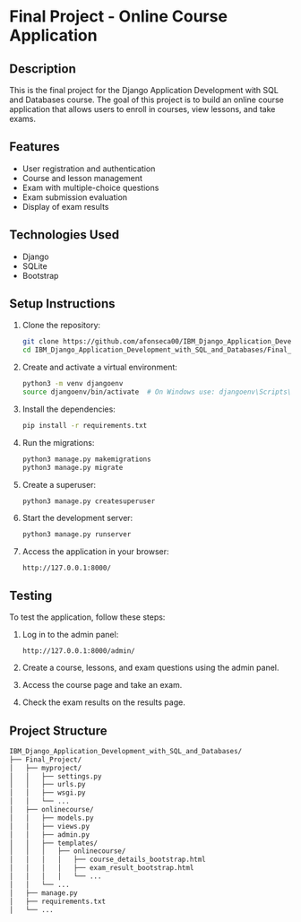 # Final Project - Online Course Application

## Description

This is the final project for the Django Application Development with SQL and Databases course. The goal of this project is to build an online course application that allows users to enroll in courses, view lessons, and take exams.

## Features

- User registration and authentication
- Course and lesson management
- Exam with multiple-choice questions
- Exam submission evaluation
- Display of exam results

## Technologies Used

- Django
- SQLite
- Bootstrap

## Setup Instructions

1. Clone the repository:
    ```sh
    git clone https://github.com/afonseca00/IBM_Django_Application_Development_with_SQL_and_Databases.git
    cd IBM_Django_Application_Development_with_SQL_and_Databases/Final_Project
    ```

2. Create and activate a virtual environment:
    ```sh
    python3 -m venv djangoenv
    source djangoenv/bin/activate  # On Windows use: djangoenv\Scripts\activate
    ```

3. Install the dependencies:
    ```sh
    pip install -r requirements.txt
    ```

4. Run the migrations:
    ```sh
    python3 manage.py makemigrations
    python3 manage.py migrate
    ```

5. Create a superuser:
    ```sh
    python3 manage.py createsuperuser
    ```

6. Start the development server:
    ```sh
    python3 manage.py runserver
    ```

7. Access the application in your browser:
    ```
    http://127.0.0.1:8000/
    ```

## Testing

To test the application, follow these steps:

1. Log in to the admin panel:
    ```
    http://127.0.0.1:8000/admin/
    ```

2. Create a course, lessons, and exam questions using the admin panel.

3. Access the course page and take an exam.

4. Check the exam results on the results page.

## Project Structure

```markdown
IBM_Django_Application_Development_with_SQL_and_Databases/
├── Final_Project/
│   ├── myproject/
│   │   ├── settings.py
│   │   ├── urls.py
│   │   ├── wsgi.py
│   │   └── ...
│   ├── onlinecourse/
│   │   ├── models.py
│   │   ├── views.py
│   │   ├── admin.py
│   │   ├── templates/
│   │   │   ├── onlinecourse/
│   │   │   │   ├── course_details_bootstrap.html
│   │   │   │   ├── exam_result_bootstrap.html
│   │   │   │   └── ...
│   │   └── ...
│   ├── manage.py
│   ├── requirements.txt
│   └── ...
